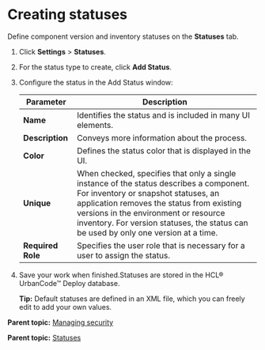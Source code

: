 # Creating statuses

Define component version and inventory statuses on the **Statuses** tab.

1.  Click **Settings** \> **Statuses**.
2.  For the status type to create, click **Add Status**. 
3.  Configure the status in the Add Status window: 

    |Parameter|Description|
    |---------|-----------|
    |**Name**|Identifies the status and is included in many UI elements.|
    |**Description**|Conveys more information about the process.|
    |**Color**|Defines the status color that is displayed in the UI.|
    |**Unique**|When checked, specifies that only a single instance of the status describes a component. For inventory or snapshot statuses, an application removes the status from existing versions in the environment or resource inventory. For version statuses, the status can be used by only one version at a time.|
    |**Required Role**|Specifies the user role that is necessary for a user to assign the status.|

4.  Save your work when finished.Statuses are stored in the HCL® UrbanCode™ Deploy database.

    **Tip:** Default statuses are defined in an XML file, which you can freely edit to add your own values.


**Parent topic:** [Managing security](../../com.ibm.udeploy.admin.doc/topics/security_ch.md)

**Parent topic:** [Statuses](../../com.ibm.udeploy.doc/topics/comp_version_status.md)

